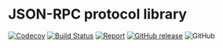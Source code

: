 # JSON-RPC protocol library

[![Codecov](https://img.shields.io/codecov/c/github/nspcc-dev/jsonrpc.svg?style=flat-square)](https://codecov.io/gh/nspcc-dev/jsonrpc)
[![Build Status](https://travis-ci.org/nspcc-dev/jsonrpc.svg?branch=master)](https://travis-ci.org/nspcc-dev/jsonrpc)
[![Report](https://goreportcard.com/badge/github.com/nspcc-dev/jsonrpc)](https://goreportcard.com/report/github.com/nspcc-dev/jsonrpc)
[![GitHub release](https://img.shields.io/github/release/nspcc-dev/jsonrpc.svg)](https://github.com/nspcc-dev/jsonrpc)
![GitHub](https://img.shields.io/github/license/nspcc-dev/jsonrpc.svg?style=popout)


